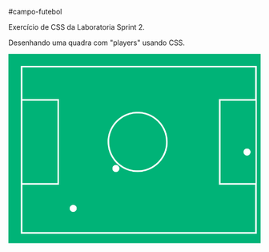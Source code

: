 #campo-futebol

Exercício de CSS da Laboratoria Sprint 2.

Desenhando uma quadra com "players" usando CSS.

![Exemplo de desenho do campo de futebol usando CSS](/campo-futebol.png)